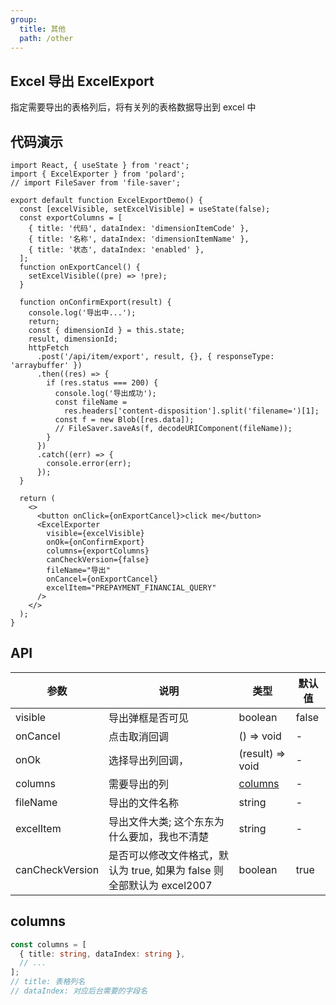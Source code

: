 ```yaml
---
group:
  title: 其他
  path: /other
---
```


## Excel 导出 ExcelExport

指定需要导出的表格列后，将有关列的表格数据导出到 excel 中

## 代码演示

```tsx
import React, { useState } from 'react';
import { ExcelExporter } from 'polard';
// import FileSaver from 'file-saver';

export default function ExcelExportDemo() {
  const [excelVisible, setExcelVisible] = useState(false);
  const exportColumns = [
    { title: '代码', dataIndex: 'dimensionItemCode' },
    { title: '名称', dataIndex: 'dimensionItemName' },
    { title: '状态', dataIndex: 'enabled' },
  ];
  function onExportCancel() {
    setExcelVisible((pre) => !pre);
  }

  function onConfirmExport(result) {
    console.log('导出中...');
    return;
    const { dimensionId } = this.state;
    result, dimensionId;
    httpFetch
      .post('/api/item/export', result, {}, { responseType: 'arraybuffer' })
      .then((res) => {
        if (res.status === 200) {
          console.log('导出成功');
          const fileName =
            res.headers['content-disposition'].split('filename=')[1];
          const f = new Blob([res.data]);
          // FileSaver.saveAs(f, decodeURIComponent(fileName));
        }
      })
      .catch((err) => {
        console.error(err);
      });
  }

  return (
    <>
      <button onClick={onExportCancel}>click me</button>
      <ExcelExporter
        visible={excelVisible}
        onOk={onConfirmExport}
        columns={exportColumns}
        canCheckVersion={false}
        fileName="导出"
        onCancel={onExportCancel}
        excelItem="PREPAYMENT_FINANCIAL_QUERY"
      />
    </>
  );
}
```

## API

| 参数            | 说明                                                                   | 类型                      | 默认值 |
| --------------- | ---------------------------------------------------------------------- | ------------------------- | ------ |
| visible         | 导出弹框是否可见                                                       | boolean                   | false  |
| onCancel        | 点击取消回调                                                           | () => void                | -      |
| onOk            | 选择导出列回调，                                                       | (result) => void          | -      |
| columns         | 需要导出的列                                                           | [columns](#excel-columns) | -      |
| fileName        | 导出的文件名称                                                         | string                    | -      |
| excelItem       | 导出文件大类; 这个东东为什么要加，我也不清楚                           | string                    | -      |
| canCheckVersion | 是否可以修改文件格式，默认为 true, 如果为 false 则全部默认为 excel2007 | boolean                   | true   |

## <a id="excel-columns">columns</a>

```ts
const columns = [
  { title: string, dataIndex: string },
  // ...
];
// title: 表格列名
// dataIndex: 对应后台需要的字段名
```
